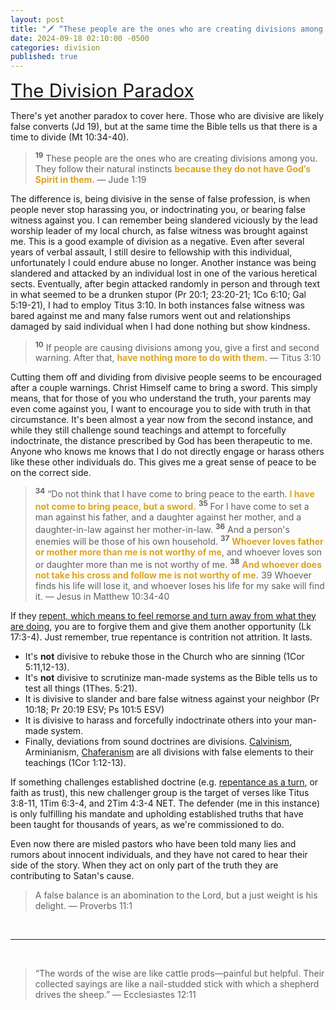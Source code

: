 ```yaml
---
layout: post
title: "🗡️ “These people are the ones who are creating divisions among you. They follow their natural instincts because they do not have God’s Spirit in them” — Jude"
date: 2024-09-18 02:10:00 -0500
categories: division
published: true
---
```


<!-- Christianity is a call to discipleship (**Mt 10:38 NLT**; Mt 16:24; **Lk 9:23** Lk 9:62; **Lk 14:27**; Mk 8:34... Jn 15:8 ESV; Mt 3:10; 25:30). ***&ldquo;choose this day whom you will serve&rdquo;*** (Jos 24:15). Will it be the God of the Bible who taught that repentance is a turning away from sin (Acts 3:26; cf. Ac 3:19) produced by Godly contrition (2Cor 7:10)? -->

<!-- “I have not come to bring peace, but a sword.” — Jesus" -->

<a name="Division-Paradox" href="#contents" style="font-size:2.1em;">The Division Paradox</a>

<!-- If people are causing divisions among you, it's very likely they are not indwelt by the Holy Spirit (Jd 1:19). Give a first and second warning. After that, have nothing more to do with them (Ti 3:10). -->

There's yet another paradox to cover here. Those who are divisive are likely false converts (Jd 19), but at the same time the Bible tells us that there is a time to divide (Mt 10:34-40).

> <sup style="font-weight:bold;">19</sup> These people are the ones who are creating divisions among you. They follow their natural instincts <span style="font-weight:bold;color:GoldenRod;">because they do not have God’s Spirit in them</span>. &mdash; Jude 1:19

The difference is, being divisive in the sense of false profession, is when people never stop harassing you, or indoctrinating you, or bearing false witness against you. I can remember being slandered viciously by the lead worship leader of my local church, as false witness was brought against me. This is a good example of division as a negative. Even after several years of verbal assault, I still desire to fellowship with this individual, unfortunately I could endure abuse no longer. Another instance was being slandered and attacked by an individual lost in one of the various heretical sects. Eventually, after begin attacked randomly in person and through text in what seemed to be a drunken stupor (Pr 20:1; 23:20-21; 1Co 6:10; Gal 5:19-21), I had to employ Titus 3:10. In both instances false witness was bared against me and many false rumors went out and relationships damaged by said individual when I had done nothing but show kindness.

<!-- These are the people who are usually lost in cults and heretical sects, who always push materials, other than the Bible or lexicons, to indoctrinate you. They pray obsessively with these false teachers and their false systems on a daily basis and will use every opportunity to push them on you until you have to avoid them. -->

> <sup style="font-weight:bold;">10</sup> If people are causing divisions among you, give a first and second warning. After that, <span style="font-weight:bold;color:GoldenRod;">have nothing more to do with them</span>. &mdash; Titus 3:10

Cutting them off and dividing from divisive people seems to be encouraged after a couple warnings. Christ Himself came to bring a sword. This simply means, that for those of you who understand the truth, your parents may even come against you, I want to encourage you to side with truth in that circumstance. It's been almost a year now from the second instance, and while they still challenge sound teachings and attempt to forcefully indoctrinate, the distance prescribed by God has been therapeutic to me. Anyone who knows me knows that I do not directly engage or harass others like these other individuals do. This gives me a great sense of peace to be on the correct side.

> <sup style="font-weight:bold;">34</sup> “Do not think that I have come to bring peace to the earth. <span style="font-weight:bold;color:GoldenRod;">I have not come to bring peace, but a sword.</span> <sup style="font-weight:bold;">35</sup> For I have come to set a man against his father, and a daughter against her mother, and a daughter-in-law against her mother-in-law. <sup style="font-weight:bold;">36</sup> And a person's enemies will be those of his own household. <sup style="font-weight:bold;">37</sup> <span style="font-weight:bold;color:GoldenRod;">Whoever loves father or mother more than me is not worthy of me</span>, and whoever loves son or daughter more than me is not worthy of me. <sup style="font-weight:bold;">38</sup> <span style="font-weight:bold;color:GoldenRod;">And whoever does not take his cross and follow me is not worthy of me.</span> 39 Whoever finds his life will lose it, and whoever loses his life for my sake will find it. — Jesus in Matthew 10:34-40

If they [repent, which means to feel remorse and turn away from what they are doing](https://sevenshepherd.github.io/repentance/), you are to forgive them and give them another opportunity (Lk 17:3-4). Just remember, true repentance is contrition not attrition. It lasts.


- It's **not** divisive to rebuke those in the Church who are sinning (1Cor 5:11,12-13).
- It's **not** divisive to scrutinize man-made systems as the Bible tells us to test all things (1Thes. 5:21).
- It is divisive to slander and bare false witness against your neighbor (Pr 10:18; Pr 20:19 ESV; Ps 101:5 ESV)
- It is divisive to harass and forcefully indoctrinate others into your man-made system.
- Finally, deviations from sound doctrines are divisions. [Calvinism](https://sevenshepherd.github.io/hierarchy-of-authority/), Arminianism, [Chaferanism](https://sevenshepherd.github.io/free-grace-theology/) are all divisions with false elements to their teachings (1Cor 1:12-13).

If something challenges established doctrine (e.g. [repentance as a turn](https://sevenshepherd.github.io/repent-means-turn/), or faith as trust), this new challenger group is the target of verses like Titus 3:8-11, 1Tim 6:3-4, and 2Tim 4:3-4 NET. The defender (me in this instance) is only fulfilling his mandate and upholding established truths that have been taught for thousands of years, as we're commissioned to do.

Even now there are misled pastors who have been told many lies and rumors about innocent individuals, and they have not cared to hear their side of the story. When they act on only part of the truth they are contributing to Satan's cause.

> A false balance is an abomination to the Lord, but a just weight is his delight. &mdash; Proverbs 11:1

<br>

---

<br>

> “The words of the wise are like cattle prods—painful but helpful. Their collected sayings are like a nail-studded stick with which a shepherd drives the sheep.” ― Ecclesiastes 12:11

<script>
    var refTagger = {
        settings: {
            bibleVersion: 'NLT'
        }
    }; 

    (function(d, t) {
        var n=d.querySelector('[nonce]');
        refTagger.settings.nonce = n && (n.nonce||n.getAttribute('nonce'));
        var g = d.createElement(t), s = d.getElementsByTagName(t)[0];
        g.src = 'https://api.reftagger.com/v2/RefTagger.js';
        g.nonce = refTagger.settings.nonce;
        s.parentNode.insertBefore(g, s);
    }(document, 'script'));
</script>